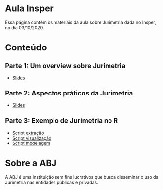 
<!-- README.md is generated from README.Rmd. Please edit that file -->

Aula Insper
===========

Essa página contém os materiais da aula sobre Jurimetria dada no Insper,
no dia 03/10/2020.

Conteúdo
========

Parte 1: Um overview sobre Jurimetria
-------------------------------------

-   [Slides](https://abjur.github.io/202010-insper/slides/01-teorico.html)

Parte 2: Aspectos práticos da Jurimetria
----------------------------------------

-   [Slides](https://abjur.github.io/202010-insper/slides/02-pratico.html)

Parte 3: Exemplo de Jurimetria no R
-----------------------------------

-   [Script
    extração](https://abjur.github.io/202010-insper/scripts/01-extracao.R)
-   [Script
    visualização](https://abjur.github.io/202010-insper/scripts/02-visualizacao.R)
-   [Script
    modelagem](https://abjur.github.io/202010-insper/scripts/03-modelagem.R)

Sobre a ABJ
===========

A ABJ é uma instituição sem fins lucrativos que busca disseminar o uso
da Jurimetria nas entidades públicas e privadas.
